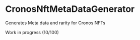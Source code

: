 # CronosNftMetaDataGenerator
Generates Meta data and rarity for Cronos NFTs

Work in progress (10/100)

